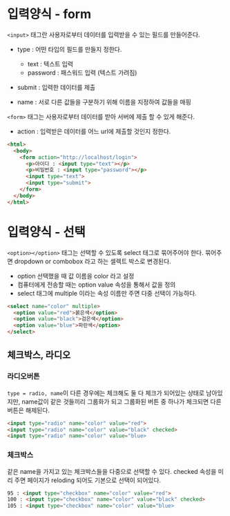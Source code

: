# 입력양식 - form

`<input>` 태그란 사용자로부터 데이터를 입력받을 수 있는 필드를 만들어준다.

- type : 어떤 타입의 필드를 만들지 정한다.
  - text : 텍스트 입력
  - password : 패스워드 입력 (텍스트 가려짐)

- submit : 입력한 데이터를 제출
- name : 서로 다른 값들을 구분하기 위해 이름을 지정하여 값들을 매핑

`<form>` 태그는 사용자로부터 데이터를 받아 서버에 제출 할 수 있게 해준다.
- action : 입력받은 데이터를 어느 url에 제출할 것인지 정한다.

```html
<html>
  <body>
    <form action="http://localhost/login">
      <p>아이디 : <input type="text"></p>
      <p>비밀번호 : <input type="password"></p>
      <input type="text">
      <input type="submit">
    </form>
  </body>
</html>
```

# 입력양식 - 선택

`<option></option>` 태그는 선택할 수 있도록 select 태그로 묶어주어야 한다.
묶어주면 dropdown or combobox 라고 하는 셀렉트 박스로 변경된다.

* option 선택했을 때 값 이름을 color 라고 설정
* 컴퓨터에게 전송할 때는 option value 속성을 통해서 값을 정의
* select 태그에 multiple 이라는 속성 이름만 주면 다중 선택이 가능하다.

```html
<select name="color" multiple>
  <option value="red">붉은색</option>
  <option value="black">검은색</option>
  <option value="blue">파란색</option>
</select>
```

## 체크박스, 라디오

### 라디오버튼

`type = radio, name`이 다른 경우에는 체크해도 둘 다 체크가 되어있는 상태로 남아있지만,
name값이 같은 것들끼리 그룹화가 되고 그룹화된 버튼 중 하나가 체크되면 다른버튼은 해제된다.

```html
<input type="radio" name="color" value="red">
<input type="radio" name="color" value="black" checked>
<input type="radio" name="color" value="blue>
```

### 체크박스

같은 name을 가지고 있는 체크박스들을 다중으로 선택할 수 있다.
checked 속성을 미리 주면 페이지가 reloding 되어도 기본으로 선택이 되어있다.

```html
95 : <input type="checkbox" name="color" value="red">
100 : <input type="checkbox" name="color" value="black" checked>
105 : <input type="checkbox" name="color" value="blue>
```
